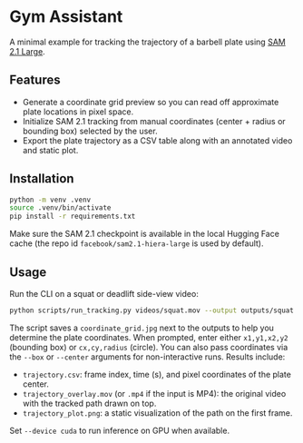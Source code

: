 # Gym Assistant

A minimal example for tracking the trajectory of a barbell plate using [SAM 2.1 Large](https://huggingface.co/facebook/sam2.1-hiera-large).

## Features
- Generate a coordinate grid preview so you can read off approximate plate locations in pixel space.
- Initialize SAM 2.1 tracking from manual coordinates (center + radius or bounding box) selected by the user.
- Export the plate trajectory as a CSV table along with an annotated video and static plot.

## Installation
```bash
python -m venv .venv
source .venv/bin/activate
pip install -r requirements.txt
```

Make sure the SAM 2.1 checkpoint is available in the local Hugging Face cache (the repo id `facebook/sam2.1-hiera-large` is used by default).

## Usage
Run the CLI on a squat or deadlift side-view video:
```bash
python scripts/run_tracking.py videos/squat.mov --output outputs/squat --preview
```

The script saves a `coordinate_grid.jpg` next to the outputs to help you determine the plate coordinates. When prompted, enter either `x1,y1,x2,y2` (bounding box) or `cx,cy,radius` (circle). You can also pass coordinates via the `--box` or `--center` arguments for non-interactive runs. Results include:
- `trajectory.csv`: frame index, time (s), and pixel coordinates of the plate center.
- `trajectory_overlay.mov` (or `.mp4` if the input is MP4): the original video with the tracked path drawn on top.
- `trajectory_plot.png`: a static visualization of the path on the first frame.

Set `--device cuda` to run inference on GPU when available.
